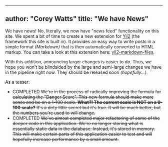 ---------
author: "Corey Watts"
title: "We have News"
---------

We have news! No, literally, we now have "news feed" functionality on this site. We spent a bit of time to create a new extension for [Yii2](https://yiiframework.com) (the framework this site is built in). It provides an easy way to write posts in a simple format _(Markdown)_ that is then automatically converted to HTML markup. You can take a look at this extension here: [yii2-markdown-files](https://github.com/CorWatts/yii2-markdown-files).

With this addition, announcing larger changes is easier to do. Thus, we hope you won't be blindsided by the large and semi-large changes we have in the pipeline right now. They should be released soon _(hopefully...)_.

As a teaser:  

- COMPLETED <s>We're in the process of radically improving the formula for calculating the "Danger Score". This new formula should make more sense and be on a 1-100 scale. **What?! The current scale is NOT on a 0-100 scale?** It's a dirty little secret but it's true. It will be much better, but the numbers you're used to will change.</s>  
- COMPLETED <s>We've almost completed major refactoring of some of the deeper code in this application. We're no longer storing what is essentially static data in the database. Instead, it's stored in memory. This will make certain parts of this application easier to test and will hopefully increase performance by a small amount.</s>